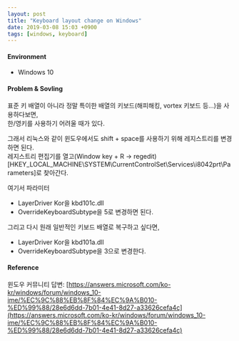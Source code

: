 ```yaml
---
layout: post
title: "Keyboard layout change on Windows"
date: 2019-03-08 15:03 +0900
tags: [windows, keyboard]
---
```


#### Environment
* Windows 10

#### Problem & Sovling

표준 키 배열이 아니라 정말 특이한 배열의 키보드(해피해킹, vortex 키보드 등...)을 사용하다보면,  
한/영키를 사용하기 어려울 때가 있다.  

그래서 리눅스와 같이 윈도우에서도 shift + space를 사용하기 위해 레지스트리를 변경하면 된다.  
레지스트리 편집기를 열고(Window key + R -> regedit) [HKEY_LOCAL_MACHINE\SYSTEM\CurrentControlSet\Services\i8042prt\Parameters]로 찾아간다.  

여기서 파라미터 
* LayerDriver Kor을 kbd101c.dll
* OverrideKeyboardSubtype을 5로 변경하면 된다.

그리고 다시 원래 일반적인 키보드 배열로 복구하고 싶다면,
* LayerDriver Kor을 kbd101a.dll
* OverrideKeyboardSubtype을 3으로 변경한다.

#### Reference
윈도우 커뮤니티 답변: [https://answers.microsoft.com/ko-kr/windows/forum/windows_10-ime/%EC%9C%88%EB%8F%84%EC%9A%B010-%ED%99%88/28e6d6dd-7b01-4e41-8d27-a33626cefa4c](https://answers.microsoft.com/ko-kr/windows/forum/windows_10-ime/%EC%9C%88%EB%8F%84%EC%9A%B010-%ED%99%88/28e6d6dd-7b01-4e41-8d27-a33626cefa4c)